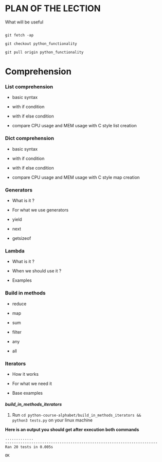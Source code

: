# PLAN OF THE LECTION

What will be useful
```.env

git fetch -ap
 
git checkout python_functionality

git pull origin python_functionality 

```

# Comprehension

### List comprehension

- basic syntax

- with if condition

- with if else condition

- compare CPU usage and MEM usage with C style list creation

### Dict comprehension 

- basic syntax

- with if condition

- with if else condition

- compare CPU usage and MEM usage with C style map creation


### Generators

- What is it ?

- For what we use generators

- yield

- next 

- getsizeof


### Lambda

- What is it ?

- When we should use it ?

- Examples 


### Build in methods

- reduce

- map

- sum

- filter

- any

- all

### Iterators

- How it works

- For what we need it

- Base examples



#### _build_in_methods_iterators_

1) Run `cd python-course-alphabet/build_in_methods_iterators && python3 tests.py` on your linux machine

**Here is an output you should get after execution both commands**

```
.............
----------------------------------------------------------------------
Ran 20 tests in 0.005s

OK
```
